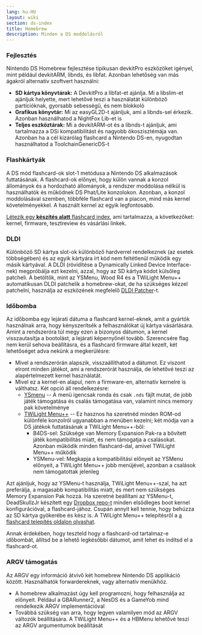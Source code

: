 ```yaml
---
lang: hu-HU
layout: wiki
section: ds-index
title: Homebrew
description: Minden a DS moddolásról
---
```


### Fejlesztés

Nintendo DS Homebrew fejlesztése tipikusan devkitPro eszközöket igényel, mint például devkitARM, libnds, és libfat. Azonban lehetőség van más ágakról alternatív szoftvert használni:

- **SD kártya könyvtárak:** A DevkitPro a libfat-et ajánlja. Mi a libslim-et ajánljuk helyette, mert lehetővé teszi a használatát különböző partícióknak, gyorsabb sebességű, és nem blokkoló
- **Grafikus könyvtár:** Mi az easyGL2D-t ajánljuk, ami a libnds-sel érkezik. Azonban használhatod a NightFox Lib-et is
- **Teljes eszköztárak:** Mi a devkitARM-ot és a libnds-t ajánljuk, ami tartalmazza a DSi kompatibilitást és nagyobb ökoszisztémája van. Azonban ha a cél kizárólag flashcard a Nintendo DS-en, nyugodtan használhatod a ToolchainGenericDS-t

### Flashkártyák

A DS mód flashcard-ok slot-1 metódusa a Nintendo DS alkalmazások futtatásának. A flashcard-ok előnyei, hogy külön vannak a konzol állományok és a hordozható állományok, a rendszer moddolása nélkül is használhatók és működnek DS Phat/Lite konzolokon. Azonban, a konzol moddolásával szemben, többféle flashcard van a piacon, mind más kernel követelményekkel. A használt kernel az egyik legfontosabb.

[Létezik egy **készítés alatt** flashcard index](https://nightyoshi370.github.io/mm-github-pages-starter/), ami tartalmazza, a következőket: kernel, firmware, tesztreview és vásárlási linkek.

### DLDI

Különböző SD kártya slot-ok különböző hardverrel rendelkeznek (az esetek többségében) és az egyik kártyára írt kód nem feltétlenül működik egy másik kártyával. A DLDI (rövidítése a Dynamically Linked Device Interface-nek) megpróbálja ezt kezelni, azzal, hogy az SD kártya kódot külsőleg patcheli. A betöltők, mint az YSMenu, Wood R4 és a TWiLight Menu++ automatikusan DLDI patchelik a homebrew-okat, de ha szükséges kézzel patchelni, használja az eszközének megfelelő [DLDI Patcher](https://www.chishm.com/DLDI#tools)-t.

### Időbomba

Az időbomba egy lejárati dátuma a flashcard kernel-eknek, amit a gyártók használnak arra, hogy kényszerítsék a felhasználókat új kártya vásárlására. Amint a rendszeróra túl megy ezen a bizonyos dátumon, a kernel visszautasítja a bootolást, a lejárati képernyőnél tovább. Szerencsére flag nem kerül sehova beállításra, és a flashcard firmware által kezelt, két lehetőséget adva nekünk a megkerülésre:

- Mivel a rendszerórán alapszik, visszaállíthatod a dátumot. Ez viszont elront minden játékot, ami a rendszerórát használja, de lehetővé teszi az alapértelmezett kernel használatát.
- Mivel ez a kernel-en alapul, nem a firmware-en, alternatív kernelre is válthatsz. Két opció áll rendelkezésre:
  - [YSmenu](https://gbatemp.net/threads/retrogamefan-updates-releases.267243/) -- A menü igencsak ronda és csak `.nds` fájlt mutat, de jobb játék támogatása és csalás támogatása van, valamint nincs memory pak követelménye
  - [TWiLight Menu++](https://github.com/DS-Homebrew/TWiLightMenu) -- Ez hasznos ha szeretnéd minden ROM-od különféle konzolról ugyanabban a menüben kezelni; két módja van a DS játékok futtatásának a TWiLight Menu++-ből:
    - B4DS-sel: Szüksége van Memory Expansion Pak-ra a bővített játék kompatibilitás miatt, és nem támogatja a csalásokat. Azonban működik minden flashcard-dal, amivel TWiLight Menu++ működik
    - YSMenu-vel: Megkapja a kompatibilitási előnyeit az YSMenu előnyeit, a TWiLight Menu++ jobb menüjével, azonban a csalások nem támogatottak jelenleg

Azt ajánljuk, hogy az YSMenu-t használja, TWiLight Menu++-szal, ha azt preferálja, a magasabb kompatibilitás miatt, és mert nem szükséges Memory Expansion Pak hozzá. Ha szeretné beállítani az YSMenu-t, DeadSkullzJr készített egy [Dropbox repo-t](https://www.dropbox.com/sh/egadrhxj8gimu5t/AACv2KqWmeXEHkxoYRluobxha?dl=0) minden elsődleges boot kernel konfigurációval, a flashcard-jához. Csupán annyit kell tennie, hogy behúzza az SD kártya gyökerébe és kész is. A TWiLight Menu++ telepítésről a [a flashcard telepítés oldalon olvashat](../twilightmenu/installing-flashcard).

Annak érdekében, hogy teszteld hogy a flashcard-od tartalmaz-e időbombát, állítsd be a lehető legkésőbbi dátumot, amit lehet és indítsd el a flashcard-ot.

### ARGV támogatás
Az ARGV egy információ átvivő két homebrew Nintendo DS applikáció között. Használhatók forwardereknek, vagy alternatív menükhöz.

- A homebrew alkalmazást úgy kell programozni, hogy felhasználja az előnyeit. Például a GBARunner2, a NesDS és a GameYob mind rendelkezik ARGV implementációval
- Továbbá szükség van arra, hogy legyen valamilyen mód az ARGV változók beállítására. A TWiLight Menu++ és a HBMenu lehetővé teszi az ARGV argumentumok beállítását
